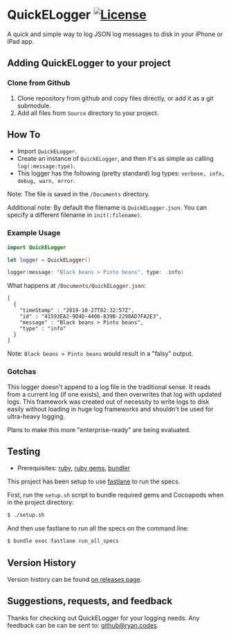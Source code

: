 # QuickELogger [![License](https://img.shields.io/dub/l/vibe-d.svg)](https://github.com/rbaumbach/InstagramSimpleOAuth/blob/master/MIT-LICENSE.txt)

A quick and simple way to log JSON log messages to disk in your iPhone or iPad app.

## Adding QuickELogger to your project

### Clone from Github

1.  Clone repository from github and copy files directly, or add it as a git submodule.
2.  Add all files from `Source` directory to your project.

## How To

* Import `QuickELogger`.
* Create an instance of `QuickELogger`, and then it's as simple as calling `log(:message:type)`.
* This logger has the following (pretty standard) log types: `verbose, info, debug, warn, error`.

Note: The file is saved in the `/Documents` directory.

Additional note: By default the filename is `QuickELogger.json`.  You can specify a different filename in `init(:filename)`.

### Example Usage

```swift
import QuickELogger

let logger = QuickELogger()

logger(message: "Black beans > Pinto beans", type: .info)
```

What happens at `/Documents/QuickELogger.json`:

```
[
  {
    "timeStamp" : "2019-10-27T02:32:57Z",
    "id" : "41593EA2-9D4D-4406-839B-2298AD7FA2E3",
    "message" : "Black beans > Pinto beans",
    "type" : "info"
  }
]
```

Note: `Black beans > Pinto beans` would result in a "falsy" output.

### Gotchas

This logger doesn't append to a log file in the traditional sense.  It reads from a current log (if one exists), and then overwrites that log with updated logs.  This framework was created out of necessity to write logs to disk easily without loading in huge log frameworks and shouldn't be used for ultra-heavy logging.

Plans to make this more "enterprise-ready" are being evaluated.

## Testing

* Prerequisites: [ruby](https://github.com/sstephenson/rbenv), [ruby gems](https://rubygems.org/pages/download), [bundler](http://bundler.io)

This project has been setup to use [fastlane](https://fastlane.tools) to run the specs.

First, run the `setup.sh` script to bundle required gems and Cocoapods when in the project directory:

```bash
$ ./setup.sh
```

And then use fastlane to run all the specs on the command line:

```bash
$ bundle exec fastlane run_all_specs
```

## Version History

Version history can be found [on releases page](https://github.com/rbaumbach/QuickELogger/releases).

## Suggestions, requests, and feedback

Thanks for checking out QuickELogger for your logging needs.  Any feedback can be can be sent to: github@ryan.codes.
